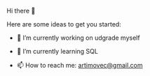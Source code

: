 Hi there 👋

Here are some ideas to get you started:

- 🔭 I’m currently working on udgrade myself
- 🌱 I’m currently learning SQL

- 📫 How to reach me: artimovec@gmail.com  
